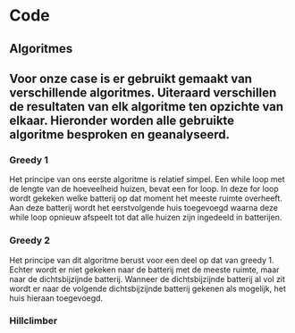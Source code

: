 # Code
## Algoritmes
Voor onze case is er gebruikt gemaakt van verschillende algoritmes. Uiteraard
verschillen de resultaten van elk algoritme ten opzichte van elkaar.
Hieronder worden alle gebruikte algoritme besproken en geanalyseerd.
---
### Greedy 1
Het principe van ons eerste algoritme is relatief simpel. Een while loop
met de lengte van de hoeveelheid huizen, bevat een for loop. In deze for loop
wordt gekeken welke batterij op dat moment het meeste ruimte overheeft.
Aan deze batterij wordt het eerstvolgende huis toegevoegd waarna deze while loop
opnieuw afspeelt tot dat alle huizen zijn ingedeeld in batterijen.

### Greedy 2
Het principe van dit algoritme berust voor een deel op dat van greedy 1.
Echter wordt er niet gekeken naar de batterij met de meeste ruimte, maar naar
de dichtsbijzijnde batterij. Wanneer de dichtsbijzijnde batterij al vol zit  
wordt er naar de volgende dichtsbijzijnde batterij gekenen als mogelijk,
het huis hieraan toegevoegd.

### Hillclimber
